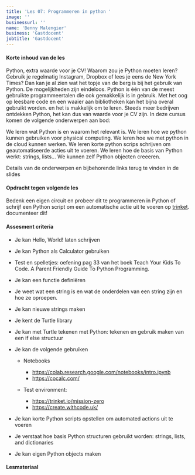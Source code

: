 ```yaml
---
title: 'Les 07: Programmeren in python '
image: ''
businessurl: ''
name: 'Benny Malengier'
business: 'Gastdocent'
jobtitle: 'Gastdocent'
---
```

> 
#### Korte inhoud van de les
Python, extra waarde voor je CV!
Waarom zou je Python moeten leren? Gebruik je regelmatig Instagram, Dropbox of lees je eens de New York Times? Dan kan je al zien wat het topje van de berg is bij het gebruik van Python. De mogelijkheden zijn eindeloos. Python is één van de meest gebruikte programmeertalen die ook gemakkelijk is in gebruik. Met het oog op leesbare code en een waaier aan bibliotheken kan het bijna overal gebruikt worden. en het is makkelijk om te leren. Steeds meer bedrijven ontdekken Python, het kan dus van waarde voor je CV zijn.
In deze cursus komen de volgende onderwerpen aan bod: 

We leren wat Python is en waarom het relevant is.
We leren hoe we python kunnen gebruiken voor physical computing.
We leren hoe we met python in de cloud kunnen werken.
We leren korte python scrips schrijven om geautomatiseerde acties uit te voeren.
We leren hoe de basis van Python werkt: strings, lists...
We kunnen zelf Python objecten creeeren. 

Details van de onderwerpen en bijbehorende links terug te vinden in de slides 


#### Opdracht tegen volgende les
Bedenk een eigen circuit en probeer dit te programmeren in Python of schrijf een Python script om een automatische actie uit te voeren op [trinket](https://trinket.io/mission-zero). documenteer dit!


#### Assesment criteria
- Je kan Hello, World!  laten schrijven
- Je kan Python als Calculator gebruiken 
- Test en spelletjes: oefening pag 33 van het boek Teach Your Kids To Code. A Parent Friendly Guide To Python Programming.
- Je kan een functie definiëren 
- Je weet wat een string is en wat de onderdelen van een string zijn en hoe ze oproepen. 
- Je kan nieuwe strings maken
- Je kent de Turtle library 
- Je kan met Turtle tekenen met Python: tekenen en gebruik maken van  een if else structuur
- Je kan de volgende gebruiken 
    - Notebooks
        - https://colab.research.google.com/notebooks/intro.ipynb
        - https://cocalc.com/

    - Test environment:
        - https://trinket.io/mission-zero
        - https://create.withcode.uk/

- Je kan korte Python scripts opstellen om automated actions uit te voeren 
- Je verstaat hoe basis Python structuren gebruikt worden: strings, lists, and dictionaries
- Je kan eigen Python objects maken

#### Lesmateriaal


<!--
- [Slides gebruikt tijdens de les](https://docs.google.com/presentation/d/1Pz5g-dN1h34CTJmncum26wVAJ9msd-Y4_j582E-M26c/edit?usp=sharing)
- [Video van de les](https://www.youtube.com/watch?v=50gi55Gi2qE&list=PL0O-QGaZVUNqtiBx38yR6FxbQUYL_ipzJ&index=3&t=0s)


#### Interesante links 
- [Extra linken met info](https://docs.google.com/document/d/1syMNV7y8MPgtqAvjk7uyvWANgUx0UA5mQLa3el6UzUQ/edit?usp=sharing)
- [Cheat Sheet](https://drive.google.com/a/decreatievestem.be/file/d/15yLHl_vthZ76yG9oM1B1ByGK5gt81XJC/view?usp=sharing)
- [Python for/with children](https://drive.google.com/a/decreatievestem.be/file/d/1hTTopck3TdYRf7c_PJeLeY_EA0IQWODt/view?usp=sharing)

-->